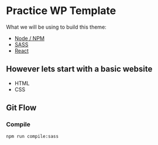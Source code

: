 # Practice WP Template
What we will be using to build this theme:
- [Node / NPM](https://nodejs.org/en/download/)
- [SASS](https://sass-lang.com/)
- [React](https://reactjs.org/)

## However lets start with a basic website
- HTML
- CSS

## Git Flow

### Compile
`npm run compile:sass`

